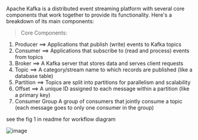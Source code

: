 Apache Kafka is a distributed event streaming platform with several core components that work together to provide its functionality. Here's a breakdown of its main components:

> Core Components:
1. Producer	==> Applications that publish (write) events to Kafka topics
2. Consumer	==> Applications that subscribe to (read and process) events from topics
3. Broker	==> A Kafka server that stores data and serves client requests
4. Topic	==> A category/stream name to which records are published (like a database table)
5. Partition	==> Topics are split into partitions for parallelism and scalability
6. Offset	==> A unique ID assigned to each message within a partition (like a primary key)
7. Consumer Group	A group of consumers that jointly consume a topic (each message goes to only one consumer in the group)

see the fig 1 in readme for workflow diagram

![image](https://github.com/user-attachments/assets/e6141d1a-fb36-4493-b240-3674fa1db795)
